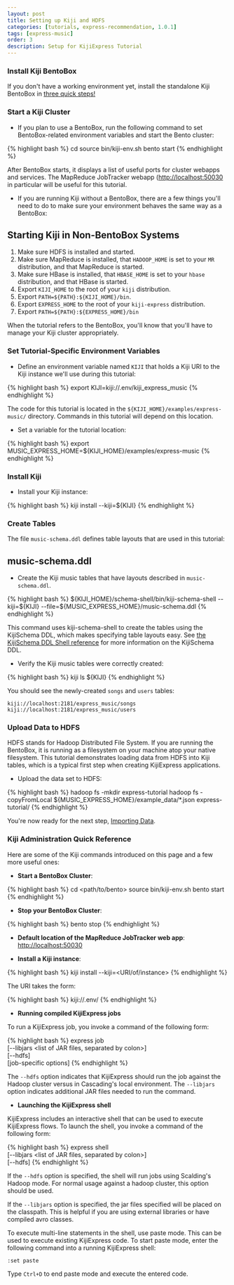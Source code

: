 ```yaml
---
layout: post
title: Setting up Kiji and HDFS
categories: [tutorials, express-recommendation, 1.0.1]
tags: [express-music]
order: 3
description: Setup for KijiExpress Tutorial
---
```


### Install Kiji BentoBox

If you don't have a working environment yet, install the standalone Kiji BentoBox in [three quick
steps!](http://www.kiji.org/#tryit)

### Start a Kiji Cluster

*  If you plan to use a BentoBox, run the following command to set BentoBox-related environment
   variables and start the Bento cluster:

<div class="userinput">
{% highlight bash %}
cd <path/to/bento>
source bin/kiji-env.sh
bento start
{% endhighlight %}
</div>

After BentoBox starts, it displays a list of useful ports for cluster webapps and services.  The
MapReduce JobTracker webapp ([http://localhost:50030](http://localhost:50030) in particular will be
useful for this tutorial.


-  If you are running Kiji without a BentoBox, there are a few things you'll need to do to make sure
   your environment behaves the same way as a BentoBox:


<div id="accordion-container">
  <h2 class="accordion-header">Starting Kiji in Non-BentoBox Systems </h2>
  <div class="accordion-content">
<ol>
<li>Make sure HDFS is installed and started.</li>
<li>Make sure MapReduce is installed, that <code>HADOOP_HOME</code> is set to your
	<code>MR</code> distribution, and that MapReduce is started.</li>
<li>Make sure HBase is installed, that <code>HBASE_HOME</code> is set to your <code>hbase</code>
	distribution, and that HBase is started.</li>
<li>Export <code>KIJI_HOME</code> to the root of your <code>kiji</code> distribution.</li>
<li>Export <code>PATH=${PATH}:${KIJI_HOME}/bin</code>.</li>
<li>Export <code>EXPRESS_HOME</code> to the root of your <code>kiji-express</code> distribution.</li>
<li>Export <code>PATH=${PATH}:${EXPRESS_HOME}/bin</code></li>
</ol>
  </div>
</div>

When the tutorial refers to the BentoBox, you'll know that you'll have to manage your
Kiji cluster appropriately.

### Set Tutorial-Specific Environment Variables

*  Define an environment variable named `KIJI` that holds a Kiji URI to the Kiji
instance we'll use during this tutorial:

<div class="userinput">
{% highlight bash %}
export KIJI=kiji://.env/kiji_express_music
{% endhighlight %}
</div>

The code for this tutorial is located in the `${KIJI_HOME}/examples/express-music/` directory.
Commands in this tutorial will depend on this location.

*  Set a variable for the tutorial location:

<div class="userinput">
{% highlight bash %}
export MUSIC_EXPRESS_HOME=${KIJI_HOME}/examples/express-music
{% endhighlight %}
</div>

### Install Kiji

*  Install your Kiji instance:

<div class="userinput">
{% highlight bash %}
kiji install --kiji=${KIJI}
{% endhighlight %}
</div>

### Create Tables

The file `music-schema.ddl` defines table layouts that are used in this tutorial:
<div id="accordion-container">
  <h2 class="accordion-header"> music-schema.ddl </h2>
  <div class="accordion-content">
    <script src="http://gist-it.appspot.com/github/kijiproject/kiji-express-music/raw/kiji-express-music-1.0.1/src/main/resources/org/kiji/express/music/music-schema.ddl"> </script>
  </div>
</div>

*  Create the Kiji music tables that have layouts described in `music-schema.ddl`.

<div class="userinput">
{% highlight bash %}
${KIJI_HOME}/schema-shell/bin/kiji-schema-shell --kiji=${KIJI} --file=${MUSIC_EXPRESS_HOME}/music-schema.ddl
{% endhighlight %}
</div>

This command uses kiji-schema-shell
to create the tables using the KijiSchema DDL, which makes specifying table layouts easy.
See [the KijiSchema DDL Shell reference]({{site.userguide_schema_1_3_6}}/schema-shell-ddl-ref)
for more information on the KijiSchema DDL.

*  Verify the Kiji music tables were correctly created:

<div class="userinput">
{% highlight bash %}
kiji ls ${KIJI}
{% endhighlight %}
</div>

You should see the newly-created `songs` and `users` tables:

    kiji://localhost:2181/express_music/songs
    kiji://localhost:2181/express_music/users

### Upload Data to HDFS

HDFS stands for Hadoop Distributed File System.  If you are running the BentoBox,
it is running as a filesystem on your machine atop your native filesystem.
This tutorial demonstrates loading data from HDFS into Kiji tables, which is a typical
first step when creating KijiExpress applications.

*  Upload the data set to HDFS:

<div class="userinput">
{% highlight bash %}
hadoop fs -mkdir express-tutorial
hadoop fs -copyFromLocal ${MUSIC_EXPRESS_HOME}/example_data/*.json express-tutorial/
{% endhighlight %}
</div>

You're now ready for the next step, [Importing Data](../express-importing-data).

### Kiji Administration Quick Reference

Here are some of the Kiji commands introduced on this page and a few more useful ones:

+ **Start a BentoBox Cluster**:

{% highlight bash %}
cd <path/to/bento>
source bin/kiji-env.sh
bento start
{% endhighlight %}

+ **Stop your BentoBox Cluster**:

{% highlight bash %}
bento stop
{% endhighlight %}

+ **Default location of the MapReduce JobTracker web app**:
[http://localhost:50030](http://localhost:50030)

+ **Install a Kiji instance**:

{% highlight bash %}
kiji install --kiji=<URI/of/instance>
{% endhighlight %}

The URI takes the form:

{% highlight bash %}
kiji://.env/<instance name>
{% endhighlight %}

+ **Running compiled KijiExpress jobs**

To run a KijiExpress job, you invoke a command of the following form:

{% highlight bash %}
express job \
    [--libjars <list of JAR files, separated by colon>] \
    [--hdfs] \
    <job JAR file> <job class> [job-specific options]
{% endhighlight %}

The `--hdfs` option indicates that KijiExpress should run the job against the Hadoop cluster versus
in Cascading's local environment.  The `--libjars` option indicates additional JAR files needed to
run the command.

+ **Launching the KijiExpress shell**

KijiExpress includes an interactive shell that can be used to execute KijiExpress flows. To launch
the shell, you invoke a command of the following form:

{% highlight bash %}
express shell \
    [--libjars <list of JAR files, separated by colon>] \
    [--hdfs]
{% endhighlight %}

If the `--hdfs` option is specified, the shell will run jobs using Scalding's Hadoop mode. For
normal usage against a hadoop cluster, this option should be used.

If the `--libjars` option is specified, the jar files specified will be placed on the classpath.
This is helpful if you are using external libraries or have compiled avro classes.

To execute multi-line statements in the shell, use paste mode. This can be used to execute existing
KijiExpress code. To start paste mode, enter the following command into a running KijiExpress shell:

    :set paste

Type `Ctrl+D` to end paste mode and execute the entered code.
